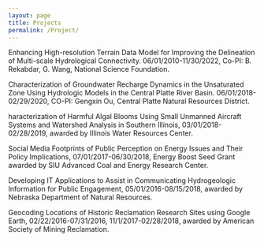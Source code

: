 ```yaml
---
layout: page
title: Projects
permalink: /Project/
---
```


Enhancing High-resolution Terrain Data Model for Improving the Delineation of Multi-scale Hydrological Connectivity. 06/01/2010-11/30/2022, Co-PI: B. Rekabdar, G. Wang, National Science Foundation.

Characterization of Groundwater Recharge Dynamics in the Unsaturated Zone Using Hydrologic Models in the Central Platte River Basin. 06/01/2018-02/29/2020, CO-PI: Gengxin Ou, Central Platte Natural Resources District.

haracterization of Harmful Algal Blooms Using Small Unmanned Aircraft Systems and Watershed Analysis in Southern Illinois, 03/01/2018-02/28/2019, awarded by Illinois Water Resources Center.

Social Media Footprints of Public Perception on Energy Issues and Their Policy Implications, 07/01/2017-06/30/2018, Energy Boost Seed Grant awarded by SIU Advanced Coal and Energy Research Center.

Developing IT Applications to Assist in Communicating Hydrogeologic Information for Public Engagement, 05/01/2016-08/15/2018, awarded by Nebraska Department of Natural Resources.

Geocoding Locations of Historic Reclamation Research Sites using Google Earth, 02/22/2016-07/31/2016, 11/1/2017-02/28/2018, awarded by American Society of Mining Reclamation.
